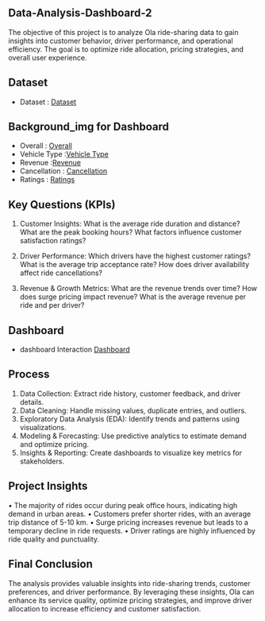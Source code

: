## Data-Analysis-Dashboard-2
The objective of this project is to analyze Ola ride-sharing data to gain insights into customer behavior, driver performance, and operational efficiency.
The goal is to optimize ride allocation, pricing strategies, and overall user experience.

## Dataset
- Dataset : <a href="https://github.com/Nikhilrchandan/Data-Analysis-Dashboard-2/blob/main/Bookings-100000-Rows.xlsx">Dataset</a>

## Background_img for Dashboard
- Overall : <a href="https://github.com/Nikhilrchandan/Data-Analysis-Dashboard-2/blob/main/Slide1.PNG">Overall</a>
- Vehicle Type :<a href="https://github.com/Nikhilrchandan/Data-Analysis-Dashboard-2/blob/main/Slide2.PNG">Vehicle Type</a>
- Revenue :<a href="https://github.com/Nikhilrchandan/Data-Analysis-Dashboard-2/blob/main/Slide3.PNG">Revenue</a>
- Cancellation : <a href="https://github.com/Nikhilrchandan/Data-Analysis-Dashboard-2/blob/main/Slide4.PNG">Cancellation</a>
- Ratings : <a href="https://github.com/Nikhilrchandan/Data-Analysis-Dashboard-2/blob/main/Slide5.PNG">Ratings</a>


## Key Questions (KPIs)

1.	Customer Insights:
What is the average ride duration and distance?
What are the peak booking hours?
What factors influence customer satisfaction ratings?

3.	Driver Performance:
Which drivers have the highest customer ratings?
What is the average trip acceptance rate?
How does driver availability affect ride cancellations?

5.	Revenue & Growth Metrics:
What are the revenue trends over time?
How does surge pricing impact revenue?
What is the average revenue per ride and per driver?

## Dashboard
- dashboard Interaction <a href="https://github.com/Nikhilrchandan/Data-Analysis-Dashboard-2/blob/main/Ola_Analytics.pbix">Dashboard</a>

## Process
1.	Data Collection: Extract ride history, customer feedback, and driver details.
2.	Data Cleaning: Handle missing values, duplicate entries, and outliers.
3.	Exploratory Data Analysis (EDA): Identify trends and patterns using visualizations.
4.	Modeling & Forecasting: Use predictive analytics to estimate demand and optimize pricing.
5.	Insights & Reporting: Create dashboards to visualize key metrics for stakeholders.
   

## Project Insights
•	The majority of rides occur during peak office hours, indicating high demand in urban areas.
•	Customers prefer shorter rides, with an average trip distance of 5-10 km.
•	Surge pricing increases revenue but leads to a temporary decline in ride requests.
•	Driver ratings are highly influenced by ride quality and punctuality.

## Final Conclusion
The analysis provides valuable insights into ride-sharing trends, customer preferences, and driver performance.
By leveraging these insights, Ola can enhance its service quality, optimize pricing strategies, 
and improve driver allocation to increase efficiency and customer satisfaction.


